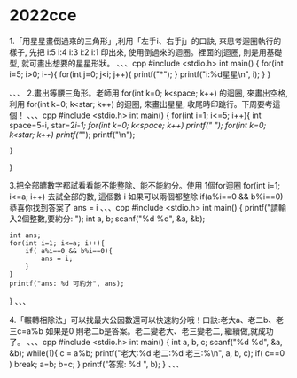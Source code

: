 # 2022cce
1.「用星星畫倒過來的三角形」,利用「左手i、右手j」的口訣, 來思考迴圈執行的樣子, 先把 i:5 i:4 i:3 i:2 i:1 印出來, 使用倒過來的迴圈。裡面的j迴圈, 則是用基礎型, 就可畫出想要的星星形狀。
、、、cpp
#include <stdio.h>
int main()
{
    for(int i=5; i>0; i--){
        for(int j=0; j<i; j++){
            printf("*");
            }
        printf("i:%d星星\n", i);
    }
}

、、、
2.畫出等腰三角形。老師用 for(int k=0; k<space; k++) 的迴圈, 來畫出空格, 利用 for(int k=0; k<star; k++) 的迴圈, 來畫出星星, 收尾時印跳行。下周要考這個！
、、、cpp
#include <stdio.h>
int main()
{
    for(int i=1; i<=5; i++){
        int space=5-i, star=2*i-1;
        for(int k=0; k<space; k++) printf(" ");
        for(int k=0; k<star; k++) printf("*");
        printf("\n");

    }
}

3.把全部皫數字都試看看能不能整除、能不能約分。使用 1個for迴圈 for(int i=1; i<=a; i++) 去試全部的數, 這個數 i 如果可以兩個都整除 if(a%i==0 && b%i==0) 恭喜你找到答案了 ans = i
、、、cpp
#include <stdio.h>
int main()
{
    printf("請輸入2個整數,要約分: ");
    int a, b;
    scanf("%d %d", &a, &b);

    int ans;
    for(int i=1; i<=a; i++){
        if( a%i==0 && b%i==0){
            ans = i;
        }
    }
    printf("ans: %d 可約分", ans);
}
、、、

4.「輾轉相除法」可以找最大公因數還可以快速約分哦！口訣:老大a、老二b、老三c=a%b 如果是0 則老二b是答案。老二變老大、老三變老二, 繼續做,就成功了。
、、、cpp
#include <stdio.h>
int main()
{
    int a, b, c;
    scanf("%d %d", &a, &b);
    while(1){
        c = a%b;
        printf("老大:%d 老二:%d 老三:%\n", a, b, c);
        if( c==0 ) break;
        a=b;
        b=c;
    }
    printf("答案: %d ", b);
}
、、、
